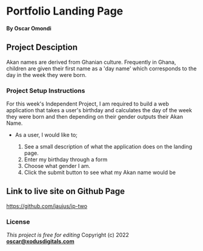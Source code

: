 # Portfolio Landing Page
#### By **Oscar Omondi**
## Project Desciption
Akan names are derived from Ghanian culture. Frequently in Ghana, children are given their first name as a 'day name' which corresponds to the day in the week they were born.
### Project Setup Instructions
For this week's Independent Project, I am required to build a web application that takes a user's birthday and calculates the day of the week they were born and then depending on their gender outputs their Akan Name. 

* As a user, I would like to;

    1. See a  small description of what the application does on the landing page.
    2. Enter my birthday through a form 
    3. Choose what gender I am.
    4. Click the submit button to see what my Akan name would be
## Link to live site on Github Page
https://github.com/jaujus/ip-two
### License
*This project is free for editing*
Copyright (c) 2022
**oscar@xodusdigitals.com**